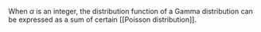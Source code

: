 When $\alpha$ is an integer, the distribution function of a Gamma distribution  can be expressed as a sum of certain [[Poisson distribution]]. 